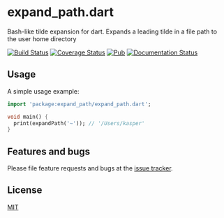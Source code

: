 # expand_path.dart

Bash-like tilde expansion for dart. Expands a leading tilde in a file path to the user home directory

[![Build Status](https://travis-ci.org/kasperpeulen/expand_path.dart.svg?branch=master)](https://travis-ci.org/kasperpeulen/expand_path.dart)
[![Coverage Status](https://coveralls.io/repos/kasperpeulen/expand_path.dart/badge.svg?branch=master&service=github)](https://coveralls.io/github/kasperpeulen/expand_path.dart?branch=master)
[![Pub](https://img.shields.io/pub/v/expand_path.svg)](https://pub.dartlang.org/packages/expand_path)
[![Documentation Status](https://img.shields.io/badge/dartdocs-latest-blue.svg)](https://www.dartdocs.org/documentation/expand_path/latest/index.html)

## Usage

A simple usage example:

```dart
import 'package:expand_path/expand_path.dart';

void main() {
  print(expandPath('~')); // '/Users/kasper'
}

```

## Features and bugs

Please file feature requests and bugs at the [issue tracker][tracker].

## License

[MIT][license]

[tracker]: https://github.com/kasperpeulen/expand_path

[license]: LICENSE

